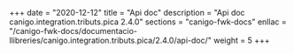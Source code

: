 +++
date        = "2020-12-12"
title       = "Api doc"
description = "Api doc canigo.integration.tributs.pica 2.4.0"
sections    = "canigo-fwk-docs"
enllac		= "/canigo-fwk-docs/documentacio-llibreries/canigo.integration.tributs.pica/2.4.0/api-doc/"
weight		= 5
+++
